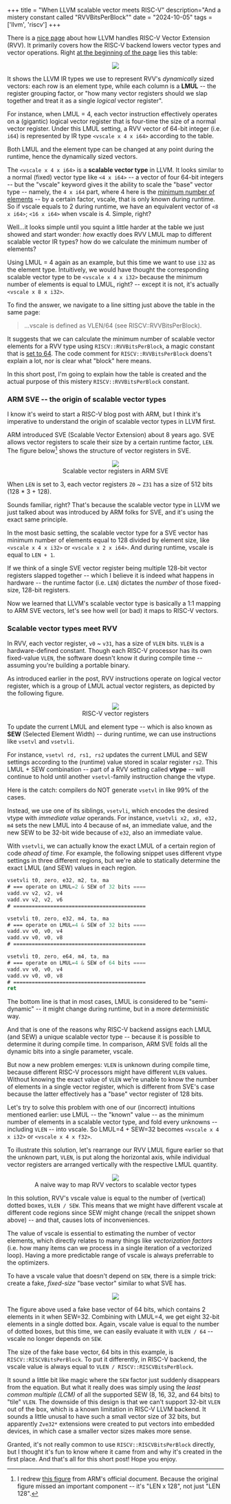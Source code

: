 +++
title = "When LLVM scalable vector meets RISC-V"
description="And a mistery constant called \"RVVBitsPerBlock\""
date = "2024-10-05"
tags = ['llvm', 'riscv']
+++

There is a [nice page](https://llvm.org/docs/RISCV/RISCVVectorExtension.html) about how LLVM handles RISC-V Vector Extension (RVV). It primarily covers how the RISC-V backend lowers vector types and vector operations. Right [at the beginning of the page](https://llvm.org/docs/RISCV/RISCVVectorExtension.html#mapping-to-llvm-ir-types) lies this table:

<figure style="text-align: center;">
  <img src="/images/llvm-rvv-ir-types.png">
</figure>

It shows the LLVM IR types we use to represent RVV's _dynamically_ sized vectors: each row is an element type, while each column is a **LMUL** -- the register grouping factor, or "how many vector registers should we slap together and treat it as a single _logical_ vector register".

For instance, when LMUL = 4, each vector instruction effectively operates on a (gigantic) logical vector register that is four-time the size of a normal vector register. Under this LMUL setting, a RVV vector of 64-bit integer (i.e. `i64`) is represented by IR type `<vscale x 4 x i64>` according to the table. 

Both LMUL and the element type can be changed at any point during the runtime, hence the dynamically sized vectors.

The `<vscale x 4 x i64>` is a **scalable vector type** in LLVM. It looks similar to a normal (fixed) vector type like `<4 x i64>` -- a vector of four 64-bit integers -- but the "vscale" keyword gives it the ability to scale the "base" vector type -- namely, the `4 x i64` part, where 4 here is the <u>minimum number of elements</u> -- by a certain factor, vscale, that is only known during runtime. So if vscale equals to 2 during runtime, we have an equivalent vector of `<8 x i64>`; `<16 x i64>` when vscale is 4. Simple, right?

Well...it looks simple until you squint a little harder at the table we just showed and start wonder: _how_ exactly does RVV LMUL map to different scalable vector IR types? how do we calculate the minimum number of elements?

Using LMUL = 4 again as an example, but this time we want to use `i32` as the element type. Intuitively, we would have thought the corresponding scalable vector type to be `<vscale x 4 x i32>` because the minimum number of elements is equal to LMUL, right? -- except it is not, it's actually `<vscale x 8 x i32>`.

To find the answer, we navigate to a line sitting just above the table in the same page: 

> ...vscale is defined as VLEN/64 (see RISCV::RVVBitsPerBlock).

It suggests that we can calculate the minimum number of scalable vector elements for a RVV type using `RISCV::RVVBitsPerBlock`, a magic constant that is [set to 64](https://github.com/llvm/llvm-project/blob/bf895c714e1f8a51c1e565a75acf60bf7197be51/llvm/include/llvm/TargetParser/RISCVTargetParser.h#L36).
The code comment for `RISCV::RVVBitsPerBlock` doens't explain a lot, nor is clear what "block" here means.

In this short post, I'm going to explain how the table is created and the actual purpose of this mistery `RISCV::RVVBitsPerBlock` constant.

### ARM SVE -- the origin of scalable vector types
I know it's weird to start a RISC-V blog post with ARM, but I think it's imperative to understand the origin of scalable vector types in LLVM first.

ARM introduced SVE (Scalable Vector Extension) about 8 years ago. SVE allows vector registers to scale their size by a certain runtime factor, `LEN`. The figure below[^1] shows the structure of vector registers in SVE.

<div style="text-align: center;">
  <picture>
    <source srcset="/images/arm-sve.dark.svg" media="(prefers-color-scheme: dark)">
    <img src="/images/arm-sve.light.svg">
    <figcaption>Scalable vector registers in ARM SVE</figcaption>
  </picture>
</div>

[^1]: I redrew [this figure](https://developer.arm.com/documentation/102476/0100/SVE-architecture-fundamentals/Scalable-vector-registers-z0-z31?lang=en) from ARM's official document. Because the original figure missed an important component -- it's "LEN x 128", not just "LEN 128".

When `LEN` is set to 3, each vector registers `Z0` ~ `Z31` has a size of 512 bits (128 \* 3 + 128).

Sounds familiar, right? That's because the scalable vector type in LLVM we just talked about was introduced by ARM folks for SVE, and it's using the exact same principle.

In the most basic setting, the scalable vector type for a SVE vector has minimum number of elements equal to 128 divided by element size, like `<vscale x 4 x i32>` or `<vscale x 2 x i64>`. And during runtime, vscale is equal to `LEN + 1`.

If we think of a single SVE vector register being multiple 128-bit vector registers slapped together -- which I believe it is indeed what happens in hardware -- the runtime factor (i.e. `LEN`) dictates the _number_ of those fixed-size, 128-bit registers.

Now we learned that LLVM's scalable vector type is basically a 1:1 mapping to ARM SVE vectors, let's see how well (or bad) it maps to RISC-V vectors.

### Scalable vector types meet RVV

In RVV, each vector register, `v0` ~ `v31`, has a size of `VLEN` bits. `VLEN` is a hardware-defined constant. Though each RISC-V processor has its own fixed-value `VLEN`, the software doesn't know it during compile time -- assuming you're building a portable binary.

As introduced earlier in the post, RVV instructions operate on logical vector register, which is a group of LMUL actual vector registers, as depicted by the following figure.

<div style="text-align: center;">
  <picture>
    <source srcset="/images/rvv-registers.dark.svg" media="(prefers-color-scheme: dark)">
    <img src="/images/rvv-registers.light.svg">
    <figcaption>RISC-V vector registers</figcaption>
  </picture>
</div>

To update the current LMUL and element type -- which is also known as **SEW** (Selected Element Width) -- during runtime, we can use instructions like `vsetvl` and `vsetvli`.

For instance, `vsetvl rd, rs1, rs2` updates the current LMUL and SEW settings according to the (runtime) value stored in scalar register `rs2`. This LMUL + SEW combination -- part of a RVV setting called **vtype** -- will continue to hold until another `vsetvl`-family instruction change the vtype.

Here is the catch: compilers do NOT generate `vsetvl` in like 99% of the cases.

Instead, we use one of its siblings, `vsetvli`, which encodes the desired vtype with _immediate value_ operands. For instance, `vsetvli x2, x0, e32, m4` sets the new LMUL into 4 because of `m4`, an immediate value, and the new SEW to be 32-bit wide because of `e32`, also an immediate value.

With `vsetvli`, we can actually know the exact LMUL of a certain region of code _ahead of time_. For example, the following snippet uses different vtype settings in three different regions, but we're able to statically determine the exact LMUL (and SEW) values in each region.

``` asm
vsetvli t0, zero, e32, m2, ta, ma
# === operate on LMUL=2 & SEW of 32 bits ====
vadd.vv v2, v2, v4
vadd.vv v2, v2, v6
# ===========================================

vsetvli t0, zero, e32, m4, ta, ma
# === operate on LMUL=4 & SEW of 32 bits ====
vadd.vv v0, v0, v4
vadd.vv v0, v0, v8
# ===========================================

vsetvli t0, zero, e64, m4, ta, ma
# === operate on LMUL=4 & SEW of 64 bits ====
vadd.vv v0, v0, v4
vadd.vv v0, v0, v8
# ===========================================
ret
```

The bottom line is that in most cases, LMUL is considered to be "semi-dynamic" -- it might change during runtime, but in a more _deterministic_ way.

And that is one of the reasons why RISC-V backend assigns each LMUL (and SEW) a unique scalable vector type -- because it is possible to determine it during compile time. In comparison, ARM SVE folds all the dynamic bits into a single parameter, vscale.

But now a new problem emerges: `VLEN` is unknown during compile time, because different RISC-V processors might have different `VLEN` values. Without knowing the exact value of `VLEN` we're unable to know the number of elements in a single vector register, which is different from SVE's case because the latter effectively has a "base" vector register of 128 bits.

Let's try to solve this problem with one of our (incorrect) intuitions mentioned earlier: use LMUL -- the "known" value -- as the minimum number of elements in a scalable vector type, and fold every unknowns -- including `VLEN` -- into vscale. So LMUL=4 + SEW=32 becomes `<vscale x 4 x i32>` or `<vscale x 4 x f32>`.

To illustrate this solution, let's rearrange our RVV LMUL figure earlier so that the unknown part, `VLEN`, is put along the horizontal axis, while individual vector registers are arranged vertically with the respective LMUL quantity.

<div style="text-align: center;">
  <picture>
    <source srcset="/images/rvv-sve-registers-naive.dark.svg" media="(prefers-color-scheme: dark)">
    <img src="/images/rvv-sve-registers-naive.light.svg">
    <figcaption>A naive way to map RVV vectors to scalable vector types</figcaption>
  </picture>
</div>

In this solution, RVV's vscale value is equal to the number of (vertical) dotted boxes, `VLEN / SEW`. This means that we might have different vscale at different code regions since SEW might change (recall the snippet shown above) -- and that, causes lots of inconveniences.

The value of vscale is essential to estimating the number of vector elements, which directly relates to many things like _vectorization factors_ (i.e. how many items can we process in a single iteration of a vectorized loop). Having a more predictable range of vscale is always preferrable to the optimizers.

To have a vscale value that doesn't depend on `SEW`, there is a simple trick: create a fake, _fixed-size_ "base vector" similar to what SVE has.

<div style="text-align: center;">
  <picture>
    <source srcset="/images/rvv-register-final.dark.svg" media="(prefers-color-scheme: dark)">
    <img src="/images/rvv-register-final.light.svg">
  </picture>
</div>

The figure above used a fake base vector of 64 bits, which contains 2 elements in it when SEW=32. Combining with LMUL=4, we get eight 32-bit elements in a single dotted box. Again, vscale value is equal to the number of dotted boxes, but this time, we can easily evaluate it with `VLEN / 64` -- vscale no longer depends on `SEW`.

The size of the fake base vector, 64 bits in this example, is `RISCV::RISCVBitsPerBlock`. To put it differently, in RISC-V backend, the vscale value is always equal to `VLEN / RISCV::RISCVBitsPerBlock`.

It sound a little bit like magic where the `SEW` factor just suddenly disappears from the equation. But what it really does was simply using the _least common multiple (LCM)_ of all the supported SEW (8, 16, 32, and 64 bits) to "tile" `VLEN`. The downside of this design is that we can't support 32-bit `VLEN` out of the box, which is a known limitation in RISC-V LLVM backend. It sounds a little unusal to have such a small vector size of 32 bits, but apparently `Zve32*` extensions were created to put vectors into embedded devices, in which case a smaller vector sizes makes more sense.

Granted, it's not really common to use `RISCV::RISCVBitsPerBlock` directly, but I thought it's fun to know where it came from and why it's created in the first place. And that's all for this short post! Hope you enjoy.